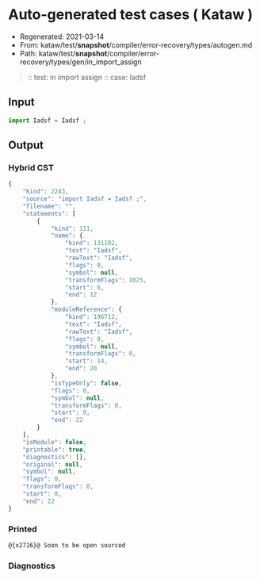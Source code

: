 # Auto-generated test cases ( Kataw )
- Regenerated: 2021-03-14
- From: kataw/test/__snapshot__/compiler/error-recovery/types/autogen.md
- Path: kataw/test/__snapshot__/compiler/error-recovery/types/gen/in_import_assign
> :: test: in import assign
> :: case: Iadsf
## Input

`````js
import Iadsf = Iadsf ;
`````

## Output

### Hybrid CST

```javascript
{
    "kind": 2243,
    "source": "import Iadsf = Iadsf ;",
    "filename": "",
    "statements": [
        {
            "kind": 111,
            "name": {
                "kind": 131102,
                "text": "Iadsf",
                "rawText": "Iadsf",
                "flags": 0,
                "symbol": null,
                "transformFlags": 1025,
                "start": 6,
                "end": 12
            },
            "moduleReference": {
                "kind": 196712,
                "text": "Iadsf",
                "rawText": "Iadsf",
                "flags": 0,
                "symbol": null,
                "transformFlags": 0,
                "start": 14,
                "end": 20
            },
            "isTypeOnly": false,
            "flags": 0,
            "symbol": null,
            "transformFlags": 0,
            "start": 0,
            "end": 22
        }
    ],
    "isModule": false,
    "printable": true,
    "diagnostics": [],
    "original": null,
    "symbol": null,
    "flags": 0,
    "transformFlags": 0,
    "start": 0,
    "end": 22
}
```

### Printed

```javascript
@{x2716}@ Soon to be open sourced
```

### Diagnostics

```javascript

```

